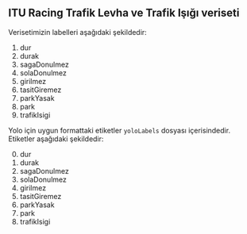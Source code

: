 ## ITU Racing Trafik Levha ve Trafik Işığı veriseti

Verisetimizin labelleri aşağıdaki şekildedir:

1. dur
2. durak
3. sagaDonulmez
4. solaDonulmez
5. girilmez
6. tasitGiremez
7. parkYasak
8. park
9. trafikIsigi

Yolo için uygun formattaki etiketler `yoloLabels` dosyası içerisindedir. Etiketler aşağıdaki şekildedir:

0. dur
1. durak
2. sagaDonulmez
3. solaDonulmez
4. girilmez
5. tasitGiremez
6. parkYasak
7. park
8. trafikIsigi

